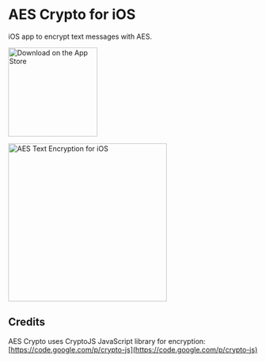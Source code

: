 # AES Crypto for iOS

iOS app to encrypt text messages with AES.

<a href='https://itunes.apple.com/us/app/aes-crypto/id782965050' title='Download on the App Store'><img src='https://raw.githubusercontent.com/evgenyneu/aes-text-encryption-ios/master/Graphics/github/appstore_badge.png
' width='180' alt='Download on the App Store'></a>

<img src='https://raw.github.com/evgenyneu/aes-text-encryption-ios/master/Graphics/screenshots/iphone_4_inch/iphone_4_inch_640x1136_2.png' width='320' alt='AES Text Encryption for iOS'>

## Credits

AES Crypto uses CryptoJS JavaScript library for encryption: [https://code.google.com/p/crypto-js](https://code.google.com/p/crypto-js)
